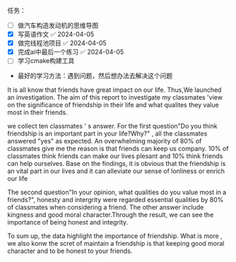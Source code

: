 任务：
- [ ] 做汽车构造发动机的思维导图
- [x] 写英语作文 ✅ 2024-04-05
- [x] 做完线程池项目 ✅ 2024-04-05
- [x] 完成ai中最后一个练习 ✅ 2024-04-05
- [ ] 学习cmake构建工具

- 最好的学习方法：遇到问题，然后想办法去解决这个问题


 It is all know that friends have great impact on our life. Thus,We launched an investigation.  The aim of this report to investigate my classmates 'view on the significance of friendship in their life and what qualites they value most in their friends.

we collect ten classmates ' s answer. For the first question"Do you think friendship is an important part in your life?Why?" , all the classmates  answered "yes" as expected.  An overwhelming majority of 80% of classmates give me the reason is that friends can keep us company. 10% of classmates think friends can make our lives plesant and 10% think friends can help ourselves. Base on the findings, it is obvious that the friendship is an vital part in our lives and it can alleviate our sense of lonliness or enrich our life

The second question"In your opinion, what qualities do you value most in a friends?", honesty and intergrity were regarded essential qualities by 80% of classmates when considering a friend. The other answer include kingness and good moral character.Through the result,  we can see the importance of being honest and integrity.

To sum up, the data highlight the importance of friendship. What is more , we also konw  the scret of maintain a friendship is that keeping good moral character and to be honest to your friends.